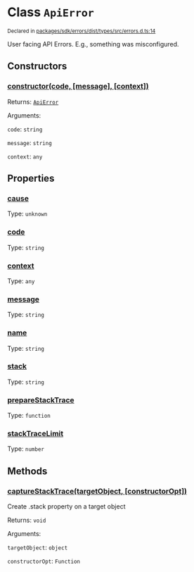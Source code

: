 # Class `ApiError`
<sub>Declared in [packages/sdk/errors/dist/types/src/errors.d.ts:14]()</sub>


User facing API Errors.
E.g., something was misconfigured.

## Constructors
### [constructor(code, \[message\], \[context\])]()


Returns: <code>[ApiError](/api/@dxos/react-client/classes/ApiError)</code>

Arguments: 

`code`: <code>string</code>

`message`: <code>string</code>

`context`: <code>any</code>

## Properties
### [cause]()
Type: <code>unknown</code>
### [code]()
Type: <code>string</code>
### [context]()
Type: <code>any</code>
### [message]()
Type: <code>string</code>
### [name]()
Type: <code>string</code>
### [stack]()
Type: <code>string</code>
### [prepareStackTrace]()
Type: <code>function</code>
### [stackTraceLimit]()
Type: <code>number</code>

## Methods
### [captureStackTrace(targetObject, \[constructorOpt\])]()


Create .stack property on a target object

Returns: <code>void</code>

Arguments: 

`targetObject`: <code>object</code>

`constructorOpt`: <code>Function</code>